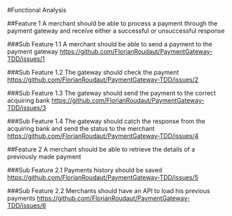 #Functional Analysis

##Feature 1
A merchant should be able to process a payment through the payment gateway and receive either a successful or unsuccessful response

###Sub Feature 1.1
A merchant should be able to send a payment to the payment gateway
https://github.com/FlorianRoudaut/PaymentGateway-TDD/issues/1

###Sub Feature 1.2
The gateway should check the payment
https://github.com/FlorianRoudaut/PaymentGateway-TDD/issues/2

###Sub Feature 1.3
The gateway should send the payment to the correct acquiring bank
https://github.com/FlorianRoudaut/PaymentGateway-TDD/issues/3

###Sub Feature 1.4
The gateway should catch the response from the acquiring bank and send the status to the merchant
https://github.com/FlorianRoudaut/PaymentGateway-TDD/issues/4

##Feature 2
A merchant should be able to retrieve the details of a previously made payment

###Sub Feature 2.1
Payments history should be saved
https://github.com/FlorianRoudaut/PaymentGateway-TDD/issues/5

###Sub Feature 2.2
Merchants should have an API to load his previous payments
https://github.com/FlorianRoudaut/PaymentGateway-TDD/issues/6
